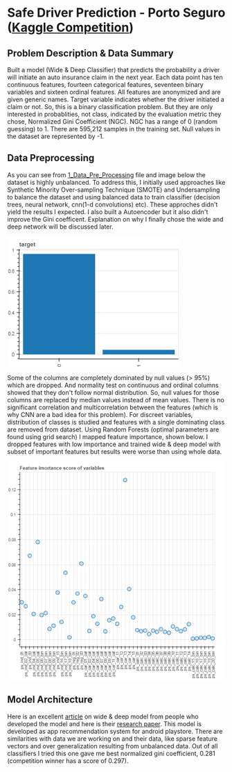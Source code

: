 # Safe Driver Prediction - Porto Seguro ([Kaggle Competition](https://www.kaggle.com/c/porto-seguro-safe-driver-prediction))

## Problem Description & Data Summary
Built a model (Wide & Deep Classifier) that predicts the probability a driver will initiate an auto insurance claim in the next year. Each data point has ten continuous features, fourteen categorical features, seventeen binary variables and sixteen ordinal features. All features are anonymized and are given generic names. Target variable indicates whether the driver initiated a claim or not. So, this is a binary classification problem. But they are only interested in probablities, not class, indicated by the evaluation metric they chose, Normalized Gini Coefficient (NGC). NGC has a range of 0 (random guessing) to 1. There are 595,212 samples in the training set. Null values in the dataset are represented by -1.

## Data Preprocessing
As you can see from [1_Data_Pre_Processing](https://github.com/suji0131/Porto_Seguro_Classification/blob/master/1_Data_Pre_Processing.ipynb) file and image below the dataset is highly unbalanced. To address this, I initially used approaches like Synthetic Minority Over-sampling Technique (SMOTE) and Undersampling to balance the dataset and using balanced data to train classifier (decision trees, neural network, cnn(1-d convolutions) etc). These approches didn't yield the results I expected. I also built a Autoencoder but it also didn't improve the Gini coefficent. Explanation on why I finally chose the wide and deep network will be discussed later.

![Data Distribution](https://github.com/suji0131/Porto_Seguro_Classification/blob/master/Pre_processing_plots/Step%203.png)

Some of the columns are completely dominated by null values (> 95%) which are dropped. And normality test on continuous and ordinal columns showed that they don't follow normal distribution. So, null values for those  columns are replaced by median values instead of mean values. There is no significant correlation and multicorrelation between the features (which is why CNN are a bad idea for this problem). For discreet variables, distribution of classes is studied and features with a single dominating class are removed from dataset. Using Random Forests (optimal parameters are found using grid search) I mapped feature importance, shown below. I dropped features with low importance and trained wide & deep model with subset of important features but results were worse than using whole data. 

![Feature Importance](https://github.com/suji0131/Porto_Seguro_Classification/blob/master/Pre_processing_plots/Feature%20Importance%20Plot.png)

## Model Architecture
Here is an excellent [article](https://research.googleblog.com/2016/06/wide-deep-learning-better-together-with.html) on wide & deep model from people who developed the model and here is their [research paper](https://arxiv.org/abs/1606.07792). This model is developed as app recommendation system for android playstore. There are similarities with data we are working on and their data, like sparse feature vectors and over generalization resulting from unbalanced data. Out of all classifiers I tried this one gave me best normalized gini coefficient, 0.281 (competition winner has a score of 0.297).
